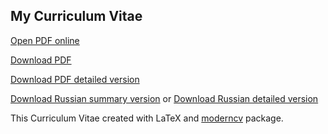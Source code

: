 ## My Curriculum Vitae

[Open PDF online](https://github.com/vladisalv/cv/raw/master/cv_VLADISLAV_TOIGILDIN_eng_short.pdf)

[Download PDF](https://github.com/vladisalv/cv/raw/master/cv_VLADISLAV_TOIGILDIN_eng_short.pdf?raw=true)

[Download PDF detailed version](https://github.com/vladisalv/cv/raw/master/cv_VLADISLAV_TOIGILDIN_eng_long.pdf?raw=true)

[Download Russian summary version](https://github.com/vladisalv/cv/raw/master/cv_VLADISLAV_TOIGILDIN_rus_short.pdf?raw=true) or [Download Russian detailed version](https://github.com/vladisalv/cv/raw/master/cv_VLADISLAV_TOIGILDIN_rus_long.pdf?raw=true)

This Curriculum Vitae created with LaTeX and [moderncv](http://www.ctan.org/pkg/moderncv) package.
